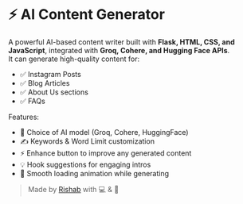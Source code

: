# ⚡ AI Content Generator

A powerful AI-based content writer built with **Flask, HTML, CSS, and JavaScript**, integrated with **Groq, Cohere, and Hugging Face APIs**.  
It can generate high-quality content for:
- ✅ Instagram Posts
- ✅ Blog Articles
- ✅ About Us sections
- ✅ FAQs

Features:
- 🎯 Choice of AI model (Groq, Cohere, HuggingFace)
- ✍️ Keywords & Word Limit customization
- ⚡ Enhance button to improve any generated content
- 💡 Hook suggestions for engaging intros
- 🔄 Smooth loading animation while generating

> Made by [Rishab](https://github.com/soul000) with 💻 & 🚀

